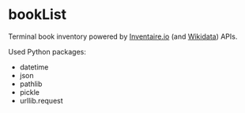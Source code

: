 # bookList
Terminal book inventory powered by [Inventaire.io](https://inventaire.io) (and [Wikidata](https://wikidata.org)) APIs.

Used Python packages:
* datetime
* json
* pathlib
* pickle
* urllib.request 
